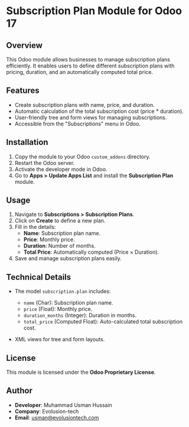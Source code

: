 # Subscription Plan Module for Odoo 17

## Overview
This Odoo module allows businesses to manage subscription plans efficiently. It enables users to define different subscription plans with pricing, duration, and an automatically computed total price.

## Features
- Create subscription plans with name, price, and duration.
- Automatic calculation of the total subscription cost (price * duration).
- User-friendly tree and form views for managing subscriptions.
- Accessible from the "Subscriptions" menu in Odoo.

## Installation
1. Copy the module to your Odoo `custom_addons` directory.
2. Restart the Odoo server.
3. Activate the developer mode in Odoo.
4. Go to **Apps > Update Apps List** and install the **Subscription Plan** module.

## Usage
1. Navigate to **Subscriptions > Subscription Plans**.
2. Click on **Create** to define a new plan.
3. Fill in the details:
   - **Name**: Subscription plan name.
   - **Price**: Monthly price.
   - **Duration**: Number of months.
   - **Total Price**: Automatically computed (Price × Duration).
4. Save and manage subscription plans easily.

## Technical Details
- The model `subscription.plan` includes:
  - `name` (Char): Subscription plan name.
  - `price` (Float): Monthly price.
  - `duration_months` (Integer): Duration in months.
  - `total_price` (Computed Float): Auto-calculated total subscription cost.
  
- XML views for tree and form layouts.

## License
This module is licensed under the **Odoo Proprietary License**.

## Author
- **Developer**: Muhammad Usman Hussain 
- **Company**: Evolusion-tech  
- **Email**: usman@evolusiontech.com  
